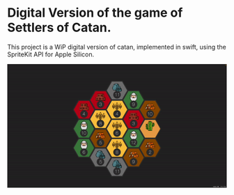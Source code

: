 #  Digital Version of the game of Settlers of Catan. 

This project is a WiP digital version of catan, implemented in swift, using the SpriteKit API for Apple Silicon. 

![Game Screenshot](/game-view.gif?raw=true "Latest screenshot from the game.")

